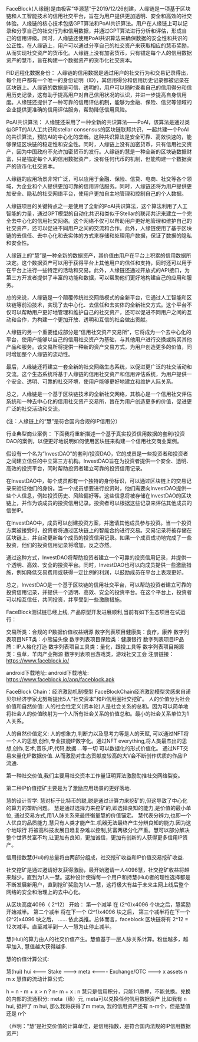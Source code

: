 FaceBlock(人缘链)是由极客“华源慧”于2019/12/26创建，人缘链是一项基于区块链和人工智能技术的信用社交平台，旨在为用户提供更加透明、安全和高效的社交体验。人缘链的核心技术包括GPT算法和PoAI共识算法。用户在人缘链上可以记录和分享自己的社交行为和信用数据，并通过GPT算法进行分析和评估，形成自己的信用评级。同时，人缘链还使用PoAI共识算法来确保数据的安全性和共识的公正性。在人缘链上，用户可以通过分享自己的社交资产来获取相应的慧币奖励，从而实现社交资产的货币化。人缘链上没有加密货币，只有锚定每个人的信用数据资产的慧币，旨在构建一个数据资产的货币化社交资本。

FID远程化数据身份： 人缘链的信用数据是通过用户的社交行为和交易记录得出，每个用户都有一个唯一的身份证明（ID），其信用得分和信用历史记录都被记录在区块链上。人缘链的数据是可信、透明的，用户可以随时查看自己的信用得分和信用历史记录，这有助于提高用户对自己信用状况的认识，并进一步提高自身信用度。人缘链还提供了一种可靠的信用评估机制，能够为金融、保险、信贷等领域的企业提供更准确的信用评估服务，帮助降低信用风险。

PoAI共识算法： 人缘链还采用了一种全新的共识算法——PoAI，该算法是通过类似GPT的AI人工共识和stellar consensus的区块链联邦共识，一起共建一个PoAI的共识算法，预防AI的中心化的垄断。这种共识算法是安全可靠、高效快速的，能够保证区块链的稳定性和安全性。同时，人缘链上没有加密货币，只有信用社交资产，因为中国政府不允许加密货币的发行。人缘链的慧是一种全新的区块链数据财富，只是锚定每个人的信用数据资产，没有任何代币的机制，但能构建一个数据资产的货币化社交资本。

人缘链的应用场景非常广泛，可以应用于金融、保险、信贷、电商、社交等各个领域，为企业和个人提供更加可靠的信用评估服务。同时，人缘链还将为用户提供更加安全、隐私的社交网络平台，使用户更加自主地管理和控制自己的个人数据。

人缘链项目的关键特点之一是使用了全新的PoAI共识算法，这个算法利用了人工智能的力量，通过GPT模型的自动化共识和类似于Stellar的联邦共识来建立一个完全去中心化的信用社交网络。这个网络不仅可以帮助用户更好地管理和维护自己的社交资产，还可以促进不同用户之间的交流和合作。此外，人缘链使用了基于区块链的去信任、去中心化和去实体的方式来存储和处理用户数据，保证了数据的隐私和安全性。

人缘链上的“慧”是一种全新的数据资产，其价值由用户在平台上积累的信用数据所决定。这个数据资产可以用于获得平台上其他用户的信任和支持，同时还可以用于在平台上进行一些特定的活动和交易。此外，人缘链还通过开放式的API接口，为第三方开发者提供了丰富的功能和数据，可以帮助他们更好地构建自己的应用和服务。

总的来说，人缘链是一个颠覆传统社交网络模式的全新平台，它通过人工智能和区块链等前沿技术，实现了去中心化、去信任和去实体的全新社交方式。这个平台不仅可以帮助用户更好地管理和维护自己的社交资产，还可以促进不同用户之间的互动和合作，为构建一个更加开放、透明和互信的社会做出贡献。

人缘链的另一个重要组成部分是“信用社交资产交易所”，它将成为一个去中心化的平台，使用户能够以自己的信用社交资产为基础，与其他用户进行交换或购买其他产品和服务。该交易所将提供一种新的资产交易方式，为用户创造更多的价值，同时增加整个人缘链的流动性。

最后，人缘链还将建立一套全新的社交网络生态系统，以促进更广泛的社交活动和交流。这个生态系统将基于人缘链的信用社交资产和信用评估系统，为用户提供一个安全、透明、可靠的社交环境，使用户能够更好地建立和维护人际关系。

总之，人缘链是一个基于区块链技术的全新社交网络，其核心是一个信用社交评估系统和一种去中心化的信用社交资产交易所，旨在为用户创造更多的价值，促进更广泛的社交活动和交流。

(注：人缘链上的“慧”是符合国内合规的IP信用分）

行业典型商业案例： 下面我将重新描述一个基于真实投资信用数据的套利/投资DAO的案例，以便更好地说明如何使用区块链来构建一个信用社交商业案例。

假设有一个名为“InvestDAO”的套利/投资DAO，它的成员是一些投资者和投资者之间建立信任的中立第三方机构。InvestDAO旨在为投资者提供一个安全、透明、高效的投资平台，同时帮助投资者建立可靠的投资信用记录。

在InvestDAO中，每个成员都有一个独特的身份标识，可以通过区块链上的交易记录来验证他们的身份。当一个成员想要进行投资时，他们需要向InvestDAO提供一些个人信息，例如投资历史、风险偏好等。这些信息将被存储在InvestDAO的区块链上，并作为该成员的投资信用记录。投资者可以根据这些记录来评估其他成员的信誉IP。

在InvestDAO中，成员可以创建投资方案，并邀请其他成员参与投资。当一个投资方案被接受时，投资者将通过区块链上的智能合约进行交易。交易记录将被存储在区块链上，并自动更新每个成员的投资信用记录。如果一个成员成功地完成了一些投资，他们的投资信用记录将增加，反之亦然。

通过这种方式，InvestDAO将帮助投资者建立一个可靠的投资信用记录，并提供一个透明、高效、安全的投资平台。同时，InvestDAO也可以向成员提供一些激励措施，例如降低交易费用或获得一定比例的利润，以鼓励成员在平台上表现更好。

总之，InvestDAO是一个基于区块链的信用社交平台，可以帮助投资者建立可靠的投资信用记录，并提供一个透明、高效、安全的投资平台。在这个平台上，投资者可以相互信任，共同投资，并享受到一些激励措施。

FaceBlock测试链已经上线, 产品原型开发进展顺利,当前有如下生态项目在试运行：

交易所类：合规的IP数据价值权益朔源
数字列表项目健康类：食疗，康养
数字列表项目NFT类：小熊猫头像
数字列表项目保险类：健康银行
数字列表项目IP品牌：IP人格化打造
数字列表项目工具类：量化，跟投工具等
数字列表项目朔源类：虫草，羊肉产业朔源
数字列表项目游戏类，游戏社交工会
注册链接： https://www.faceblock.io/

android下载地址: android下载地址: https://www.faceblock.io/app/faceblock.apk

FaceBlock Chain：经济激励机制模型
FaceBlockChain经济激励模型灵感来自诺贝尔经济学家尤努斯提出5人“社交资本”和Pi信用圈社交挖矿。 人的价值分为社会价值和自然价值: 人的社会性定义(资本论)人是社会关系的总和。因为可以简单地将社会人的价值映射为一个人所有社会关系的价值总和。最小的社会关系单位为1人关系。

人的自然价值定义: 人的想象力,判断力以及思考力等是人的天赋, 可以通过NFT将一个人的思想,创作,专业技能IP数字化。通过NFT everything,将人类最杰出的思想,创作,艺术,音乐,IP,代码,数据….等一切 可以数据化的形式价值化。 通过NFT交易来量化IP数据价值. 从而激励对生态贡献度较高的大V会不断创作优质的作品IP流通.

第一种社交价值,我们主要用社交资本工作量证明算法激励助推社交网络裂变。

第二种IP价值挖矿主要是为了激励应用场景的更好落地.

慧的设计哲学: 慧对标于比特币的聪,聪是通过计算力来挖矿的,但这导致了中心化的算力的垄断问题。 慧是通过选择力来挖矿的,即选择良知的能力,是价值的最小单位, 通过交易方式,用1人脉关系来最终衡量慧的价值锚定。 慧代表分辨力,也即一个人优良的品质能力,慧只有人类才能产生.机器无法最终产生分辨良知的能力.因为这个地球行 将被高科技发展日趋复杂难以控制,贫富两极分化严重。慧可以部分解决整个世界贫富不均,让更加有良知，更加诚信，更加有创新的人获得更多信用IP资产。

信用指数慧(Hui)的总量将由两部分组成，社交挖矿收益和IP价值交易挖矿收益.

社交挖矿是通过邀请好友获得激励，最开始邀请一人4096慧，社交挖矿收益将越来越少，直到为1人一慧。这种设计使得每一个用户和持慧(Hui)者的理性选择都是不断发展新用户，直到挖矿奖励为1人一慧，这将极大有益于未来主网上线后整个网络的安全和治理上的去中心化。

从区块高度4096（ 2^12） 开始： 第一个减半 在 (2^0)x4096 个块之后，慧奖励开始减半。 第二个减半 将在下一个 (2^1)x4096 块之后， 第三个减半将在下一个 (2^2)x4096 块之后， …… 依此类推。总体而言，faceblock 区块链将有 2^12 = 12次减半。直至减半到一人一慧为止停止减半。

慧(Hui)的算力由人的社交价值产生。慧值基于一层人脉关系计算。粉丝越多，越早加入, 慧值越大获得越多.

慧的价值计算公式:

慧(hui) hui <--- Stake ---> meta <---- Exchange/OTC ---> x assets
        n                    m                             x
慧值的流动计算公式:

h = n - m + x > n ? n- m + x : n
慧只是信用积分，只能1:1质押，不能兑换。兑换的内部的流通积分: meta（缘）元, meta可以兑换任何信用数据资产 比如我有 n hui, 抵押了 m hui, 那么我将获得了m meta, 我的信用资产还有 n-m个，但是慧值还是 n个

（声明：“慧”是社交价值的计算单位，是信用指数，是符合国内法规的IP信用数据资产）

